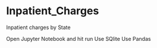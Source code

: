 # Inpatient_Charges

Inpatient charges by State

Open Jupyter Notebook and hit run
Use SQlite
Use Pandas
